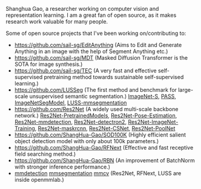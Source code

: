 Shanghua Gao, a researcher working on computer vision and representation learning.
I am a great fan of open source, as it makes research work valuable for many people.

Some of open source projects that I've been working on/contributing to:
- https://github.com/sail-sg/EditAnything (Aims to Edit and Generate Anything in an image with the help of Segment Anything etc.)
- https://github.com/sail-sg/MDT (Masked Diffusion Transformer is the SOTA for image synthesis.)
- https://github.com/sail-sg/TEC (A very fast and effective self-supervised pretraining method towards sustainable self-supervised learning.)
- https://github.com/LUSSeg (The first method and benchmark for large-scale unsupervised semantic segmentation.)
  [ImageNet-S](https://github.com/LUSSeg/ImageNet-S), [PASS](https://github.com/LUSSeg/PASS), [ImageNetSegModel](https://github.com/LUSSeg/ImageNetSegModel), [LUSS-mmsegmentation](https://github.com/LUSSeg/mmsegmentation)
- https://github.com/Res2Net (A widely used multi-scale backbone network.) 
  [Res2Net-PretrainedModels](https://github.com/Res2Net/Res2Net-PretrainedModels), [Res2Net-Pose-Estimation](https://github.com/Res2Net/Res2Net-Pose-Estimation), [Res2Net-mmdetection](https://github.com/Res2Net/mmdetection),  [Res2Net-detectron2](https://github.com/Res2Net/Res2Net-detectron2), [Res2Net-ImageNet-Training](https://github.com/Res2Net/Res2Net-ImageNet-Training),  [Res2Net-maskrcnn](https://github.com/Res2Net/Res2Net-maskrcnn), [Res2Net-CSNet](https://github.com/ShangHua-Gao/SOD100K),  [Res2Net-PoolNet](https://github.com/Res2Net/)
- https://github.com/ShangHua-Gao/SOD100K (Highly efficient salient object detection model with only about 100k parameters.)
- https://github.com/ShangHua-Gao/RFNext (Effective and fast receptive field searching method.)
- https://github.com/ShangHua-Gao/RBN (An improvement of BatchNorm with stronger inference performance.)
- [mmdetection](https://github.com/open-mmlab/mmdetection) [mmsegmentation](https://github.com/open-mmlab/mmsegmentation) [mmcv](https://github.com/open-mmlab/mmcv) (Res2Net, RFNext, LUSS are inside openmmlab.)

